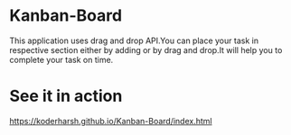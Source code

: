 # Kanban-Board

This application uses drag and drop API.You can place your task in respective section either by adding or by drag and drop.It will help you to complete your task on time.

# See it in action
https://koderharsh.github.io/Kanban-Board/index.html
